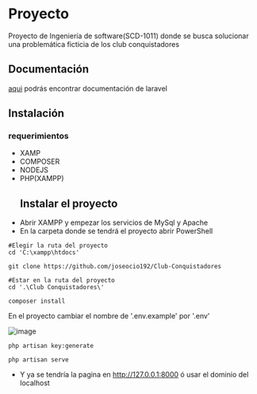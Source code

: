 # Proyecto
Proyecto de Ingeniería de software(SCD-1011) donde se busca solucionar una problemática ficticia de los club conquistadores
## Documentación
[aqui](https://laravel.com/docs/10.x) podrás encontrar documentación de laravel
## Instalación
### requerimientos
- XAMP
- COMPOSER
- NODEJS
- PHP(XAMPP)
  ## Instalar el proyecto
- Abrir XAMPP y empezar los servicios de MySql y Apache
- En la carpeta donde se tendrá el proyecto abrir PowerShell
```
#Elegir la ruta del proyecto
cd 'C:\xampp\htdocs'

git clone https://github.com/joseocio192/Club-Conquistadores

#Estar en la ruta del proyecto
cd '.\Club Conquistadores\'

composer install
```
En el proyecto cambiar el nombre de '.env.example' por '.env'

![image](https://github.com/joseocio192/Club-Conquistadores/assets/80994068/ab9e21b0-816f-4a5d-999e-8b7b56a0a99e)


```
php artisan key:generate

php artisan serve
```
 - Y ya se tendría la pagina en http://127.0.0.1:8000 ó usar el dominio del localhost
